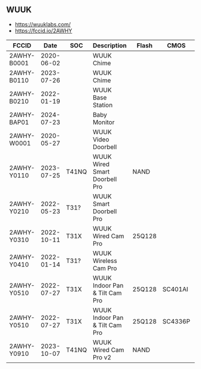 WUUK
----
- https://wuuklabs.com/
- https://fccid.io/2AWHY

| FCCID       | Date       | SOC   | Description                    | Flash  | CMOS    | WIFI     | Notes   |
|-------------|------------|-------|--------------------------------|--------|---------|----------|---------|
| 2AWHY-B0001 | 2020-06-02 |       | WUUK Chime                     |        |         |          |         |
| 2AWHY-B0110 | 2023-07-26 |       | WUUK Chime                     |        |         |          |         |
| 2AWHY-B0210 | 2022-01-19 |       | WUUK Base Station              |        |         |          |         |
| 2AWHY-BAP01 | 2024-07-23 |       | Baby Monitor                   |        |         |          |         |
| 2AWHY-W0001 | 2020-05-27 |       | WUUK Video Doorbell            |        |         |          |         |
| 2AWHY-Y0110 | 2023-07-25 | T41NQ | WUUK Wired Smart Doorbell Pro  | NAND   |         | SDIO     |         |
| 2AWHY-Y0210 | 2022-05-23 | T31?  | WUUK Smart Doorbell Pro        |        |         | XR871    | Battery |
| 2AWHY-Y0310 | 2022-10-11 | T31X  | WUUK Wired Cam Pro             | 25Q128 |         |          |         |
| 2AWHY-Y0410 | 2022-01-14 | T31?  | WUUK Wireless Cam Pro          |        |         | XR871    | Battery |
| 2AWHY-Y0510 | 2022-07-27 | T31X  | WUUK Indoor Pan & Tilt Cam Pro | 25Q128 | SC401AI | SSV6158  |         |
| 2AWHY-Y0510 | 2022-07-27 | T31X  | WUUK Indoor Pan & Tilt Cam Pro | 25Q128 | SC4336P | SSV6158  |         |
| 2AWHY-Y0910 | 2023-10-07 | T41NQ | WUUK Wired Cam Pro v2          | NAND   |         | ATBM6231 |         |
